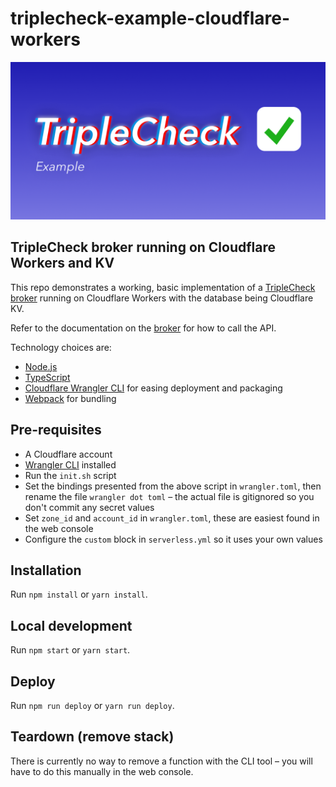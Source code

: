 # triplecheck-example-cloudflare-workers

![TripleCheck example implementation](readme/triplecheck-example.png)

## TripleCheck broker running on Cloudflare Workers and KV

This repo demonstrates a working, basic implementation of a [TripleCheck broker](https://github.com/mikaelvesavuori/triplecheck-broker) running on Cloudflare Workers with the database being Cloudflare KV.

Refer to the documentation on the [broker](https://github.com/mikaelvesavuori/triplecheck-broker) for how to call the API.

Technology choices are:

- [Node.js](https://nodejs.org/en/)
- [TypeScript](https://www.typescriptlang.org)
- [Cloudflare Wrangler CLI](https://developers.cloudflare.com/workers/get-started/guide) for easing deployment and packaging
- [Webpack](https://webpack.js.org) for bundling

## Pre-requisites

- A Cloudflare account
- [Wrangler CLI](https://developers.cloudflare.com/workers/get-started/guide) installed
- Run the `init.sh` script
- Set the bindings presented from the above script in `wrangler.toml`, then rename the file `wrangler dot toml` – the actual file is gitignored so you don't commit any secret values
- Set `zone_id` and `account_id` in `wrangler.toml`, these are easiest found in the web console
- Configure the `custom` block in `serverless.yml` so it uses your own values

## Installation

Run `npm install` or `yarn install`.

## Local development

Run `npm start` or `yarn start`.

## Deploy

Run `npm run deploy` or `yarn run deploy`.

## Teardown (remove stack)

There is currently no way to remove a function with the CLI tool – you will have to do this manually in the web console.

